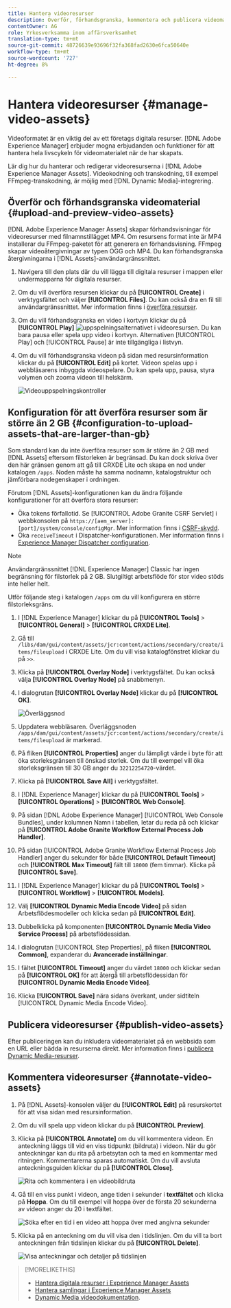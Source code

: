 ```yaml
---
title: Hantera videoresurser
description: Överför, förhandsgranska, kommentera och publicera videomaterial i [!DNL Adobe Experience Manager].
contentOwner: AG
role: Yrkesverksamma inom affärsverksamhet
translation-type: tm+mt
source-git-commit: 48726639e93696f32fa368fad2630e6fca50640e
workflow-type: tm+mt
source-wordcount: '727'
ht-degree: 8%

---
```



# Hantera videoresurser {#manage-video-assets}

Videoformatet är en viktig del av ett företags digitala resurser. [!DNL Adobe Experience Manager] erbjuder mogna erbjudanden och funktioner för att hantera hela livscykeln för videomaterialet när de har skapats.

Lär dig hur du hanterar och redigerar videoresurserna i [!DNL Adobe Experience Manager Assets]. Videokodning och transkodning, till exempel FFmpeg-transkodning, är möjlig med [!DNL Dynamic Media]-integrering.

## Överför och förhandsgranska videomaterial {#upload-and-preview-video-assets}

[!DNL Adobe Experience Manager Assets] skapar förhandsvisningar för videoresurser med filnamnstillägget MP4. Om resursens format inte är MP4 installerar du FFmpeg-paketet för att generera en förhandsvisning. FFmpeg skapar videoåtergivningar av typen OGG och MP4. Du kan förhandsgranska återgivningarna i [!DNL Assets]-användargränssnittet.

1. Navigera till den plats där du vill lägga till digitala resurser i mappen eller undermapparna för digitala resurser.
1. Om du vill överföra resursen klickar du på **[!UICONTROL Create]** i verktygsfältet och väljer **[!UICONTROL Files]**. Du kan också dra en fil till användargränssnittet. Mer information finns i [överföra resurser](manage-assets.md#uploading-assets).
1. Om du vill förhandsgranska en video i kortvyn klickar du på **[!UICONTROL Play]** ![uppspelningsalternativet](assets/do-not-localize/play.png) i videoresursen. Du kan bara pausa eller spela upp video i kortvyn. Alternativen [!UICONTROL Play] och [!UICONTROL Pause] är inte tillgängliga i listvyn.

1. Om du vill förhandsgranska videon på sidan med resursinformation klickar du på **[!UICONTROL Edit]** på kortet. Videon spelas upp i webbläsarens inbyggda videospelare. Du kan spela upp, pausa, styra volymen och zooma videon till helskärm.

   ![Videouppspelningskontroller](assets/video-playback-controls.png)

## Konfiguration för att överföra resurser som är större än 2 GB {#configuration-to-upload-assets-that-are-larger-than-gb}

Som standard kan du inte överföra resurser som är större än 2 GB med [!DNL Assets] eftersom filstorleken är begränsad. Du kan dock skriva över den här gränsen genom att gå till CRXDE Lite och skapa en nod under katalogen `/apps`. Noden måste ha samma nodnamn, katalogstruktur och jämförbara nodegenskaper i ordningen.

Förutom [!DNL Assets]-konfigurationen kan du ändra följande konfigurationer för att överföra stora resurser:

* Öka tokens förfallotid. Se [!UICONTROL Adobe Granite CSRF Servlet] i webbkonsolen på `https://[aem_server]:[port]/system/console/configMgr`. Mer information finns i [CSRF-skydd](/help/sites-developing/csrf-protection.md).
* Öka `receiveTimeout` i Dispatcher-konfigurationen. Mer information finns i [Experience Manager Dispatcher configuration](https://experienceleague.adobe.com/docs/experience-manager-dispatcher/using/configuring/dispatcher-configuration.html#renders-options).

>[!NOTE]
>
>Användargränssnittet [!DNL Experience Manager] Classic har ingen begränsning för filstorlek på 2 GB. Slutgiltigt arbetsflöde för stor video stöds inte heller helt.

Utför följande steg i katalogen `/apps` om du vill konfigurera en större filstorleksgräns.

1. I [!DNL Experience Manager] klickar du på **[!UICONTROL Tools]** > **[!UICONTROL General]** > **[!UICONTROL CRXDE Lite]**.
1. Gå till `/libs/dam/gui/content/assets/jcr:content/actions/secondary/create/items/fileupload` i CRXDE Lite. Om du vill visa katalogfönstret klickar du på `>>`.
1. Klicka på **[!UICONTROL Overlay Node]** i verktygsfältet. Du kan också välja **[!UICONTROL Overlay Node]** på snabbmenyn.
1. I dialogrutan **[!UICONTROL Overlay Node]** klickar du på **[!UICONTROL OK]**.

   ![Överläggsnod](assets/overlay-node-path.png)

1. Uppdatera webbläsaren. Överläggsnoden `/apps/dam/gui/content/assets/jcr:content/actions/secondary/create/items/fileupload` är markerad.
1. På fliken **[!UICONTROL Properties]** anger du lämpligt värde i byte för att öka storleksgränsen till önskad storlek. Om du till exempel vill öka storleksgränsen till 30 GB anger du `32212254720`-värdet.

1. Klicka på **[!UICONTROL Save All]** i verktygsfältet.
1. I [!DNL Experience Manager] klickar du på **[!UICONTROL Tools]** > **[!UICONTROL Operations]** > **[!UICONTROL Web Console]**.
1. På sidan [!DNL Adobe Experience Manager] [!UICONTROL Web Console Bundles], under kolumnen Namn i tabellen, letar du reda på och klickar på **[!UICONTROL Adobe Granite Workflow External Process Job Handler]**.
1. På sidan [!UICONTROL Adobe Granite Workflow External Process Job Handler] anger du sekunder för både **[!UICONTROL Default Timeout]** och **[!UICONTROL Max Timeout]** fält till `18000` (fem timmar). Klicka på **[!UICONTROL Save]**.
1. I [!DNL Experience Manager] klickar du på **[!UICONTROL Tools]** > **[!UICONTROL Workflow]** > **[!UICONTROL Models]**.
1. Välj **[!UICONTROL Dynamic Media Encode Video]** på sidan Arbetsflödesmodeller och klicka sedan på **[!UICONTROL Edit]**.
1. Dubbelklicka på komponenten **[!UICONTROL Dynamic Media Video Service Process]** på arbetsflödessidan.
1. I dialogrutan [!UICONTROL Step Properties], på fliken **[!UICONTROL Common]**, expanderar du **Avancerade inställningar**.
1. I fältet **[!UICONTROL Timeout]** anger du värdet `18000` och klickar sedan på **[!UICONTROL OK]** för att återgå till arbetsflödessidan för **[!UICONTROL Dynamic Media Encode Video]**.
1. Klicka **[!UICONTROL Save]** nära sidans överkant, under sidtiteln [!UICONTROL Dynamic Media Encode Video].

## Publicera videoresurser {#publish-video-assets}

Efter publiceringen kan du inkludera videomaterialet på en webbsida som en URL eller bädda in resurserna direkt. Mer information finns i [publicera Dynamic Media-resurser](/help/assets/publishing-dynamicmedia-assets.md).

## Kommentera videoresurser {#annotate-video-assets}

1. På [!DNL Assets]-konsolen väljer du **[!UICONTROL Edit]** på resurskortet för att visa sidan med resursinformation.
1. Om du vill spela upp videon klickar du på **[!UICONTROL Preview]**.
1. Klicka på **[!UICONTROL Annotate]** om du vill kommentera videon. En anteckning läggs till vid en viss tidpunkt (bildruta) i videon. När du gör anteckningar kan du rita på arbetsytan och ta med en kommentar med ritningen. Kommentarerna sparas automatiskt. Om du vill avsluta anteckningsguiden klickar du på **[!UICONTROL Close]**.

   ![Rita och kommentera i en videobildruta](assets/annotate-video.png)

1. Gå till en viss punkt i videon, ange tiden i sekunder i **textfältet** och klicka på **Hoppa**. Om du till exempel vill hoppa över de första 20 sekunderna av videon anger du 20 i textfältet.

   ![Söka efter en tid i en video att hoppa över med angivna sekunder](assets/seek-in-video.png)

1. Klicka på en anteckning om du vill visa den i tidslinjen. Om du vill ta bort anteckningen från tidslinjen klickar du på **[!UICONTROL Delete]**.

   ![Visa anteckningar och detaljer på tidslinjen](assets/timeline-view-annotation.png)

>[!MORELIKETHIS]
>
>* [Hantera digitala resurser i Experience Manager Assets](/help/assets/manage-assets.md)
>* [Hantera samlingar i Experience Manager Assets](/help/assets/manage-collections.md)
>* [Dynamic Media videodokumentation](/help/assets/video.md).

